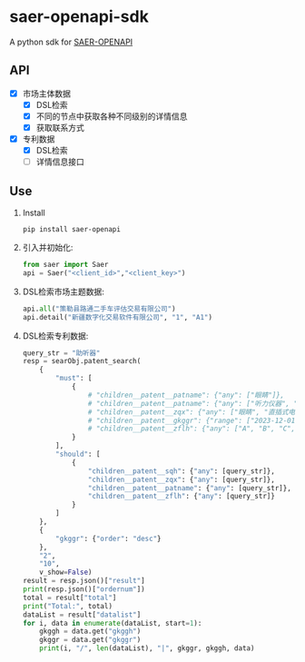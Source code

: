 # saer-openapi-sdk

A python sdk for [SAER-OPENAPI](http://api.isaerdata.com/)

## API

* [x] 市场主体数据
    * [x] DSL检索
    * [x] 不同的节点中获取各种不同级别的详情信息
    * [x] 获取联系方式
* [x] 专利数据
    * [x] DSL检索
    * [ ] 详情信息接口

## Use

1. Install
    ```shell
    pip install saer-openapi
    ```
2. 引入并初始化:
    ```python
    from saer import Saer
   api = Saer("<client_id>","<client_key>")
    ```
3. DSL检索市场主题数据:
    ```python
    api.all("策勒县路通二手车评估交易有限公司")
    api.detail("新疆数字化交易软件有限公司", "1", "A1")    
    ```
4. DSL检索专利数据:
    ```python
    query_str = "助听器"
    resp = searObj.patent_search(
        {
            "must": [
                {
                    # "children__patent__patname": {"any": ["眼睛"]},
                    # "children__patent__patname": {"any": ["听力仪器", "直插式电感"]}
                    # "children__patent__zqx": {"any": ["眼睛", "直插式电感"]}
                    # "children__patent__gkggr": {"range": ["2023-12-01", "2024-01-30"]}
                    # "children__patent__zflh": {"any": ["A", "B", "C", "D", "E", "F", "G", "H"]}
                }
            ],
            "should": [
                {
                    "children__patent__sqh": {"any": [query_str]},
                    "children__patent__zqx": {"any": [query_str]},
                    "children__patent__patname": {"any": [query_str]},
                    "children__patent__zflh": {"any": [query_str]}
                }
            ]
        },
        {
            "gkggr": {"order": "desc"}
        },
        "2",
        "10",
        v_show=False)
    result = resp.json()["result"]
    print(resp.json()["ordernum"])
    total = result["total"]
    print("Total:", total)
    dataList = result["datalist"]
    for i, data in enumerate(dataList, start=1):
        gkggh = data.get("gkggh")
        gkggr = data.get("gkggr")
        print(i, "/", len(dataList), "|", gkggr, gkggh, data)
    ```
